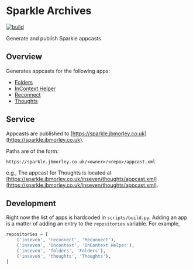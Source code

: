 # Sparkle Archives

[![build](https://github.com/inseven/sparkle-archives/actions/workflows/build.yaml/badge.svg)](https://github.com/inseven/sparkle-archives/actions/workflows/build.yaml)

Generate and publish Sparkle appcasts

## Overview

Generates appcasts for the following apps:

- [Folders](https://folders.jbmorley.co.uk)
- [InContext Helper](https://incontext.jbmorley.co.uk)
- [Reconnect](https://reconnect.jbmorley.co.uk)
- [Thoughts](https://thoughts.jbmorley.co.uk)

## Service

Appcasts are published to [https://sparkle.jbmorley.co.uk](https://sparkle.jbmorley.co.uk).

Paths are of the form:

```
https://sparkle.jbmorley.co.uk/<owner>/<repo>/appcast.xml
```

e.g., The appcast for Thoughts is located at [https://sparkle.jbmorley.co.uk/inseven/thoughts/appcast.xml](https://sparkle.jbmorley.co.uk/inseven/thoughts/appcast.xml).

## Development

Right now the list of apps is hardcoded in `scripts/build.py`. Adding an app is a matter of adding an entry to the `repositories` variable. For example,

```python
repositories = [
    ('inseven', 'reconnect', 'Reconnect'),
    ('inseven', 'incontext', 'InContext Helper'),
    ('inseven', 'folders', 'Folders'),
    ('inseven', 'thoughts', 'Thoughts'),
]
```
